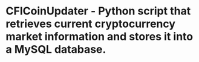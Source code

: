 # CFICoinUpdater - Python script that retrieves current cryptocurrency market information and stores it into a MySQL database.
